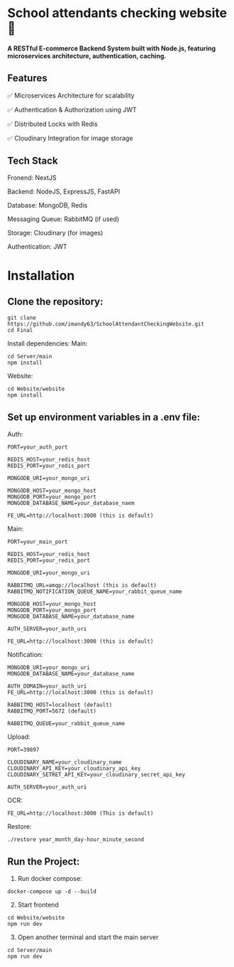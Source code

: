 
# School attendants checking website 🚀

#### A RESTful E-commerce Backend System built with Node.js, featuring microservices architecture, authentication, caching.

## Features

✅ Microservices Architecture for scalability

✅ Authentication & Authorization using JWT

✅ Distributed Locks with Redis

✅ Cloudinary Integration for image storage

## Tech Stack

Fronend: NextJS

Backend: NodeJS, ExpressJS, FastAPI

Database: MongoDB, Redis

Messaging Queue: RabbitMQ (if used)

Storage: Cloudinary (for images)

Authentication: JWT

# Installation

## Clone the repository:

```
git clone https://github.com/imandy63/SchoolAttendantCheckingWebsite.git
cd Final
```
Install dependencies:
Main:
```
cd Server/main
npm install
```

Website:
```
cd Website/website
npm install
```

## Set up environment variables in a .env file:

Auth:
```
PORT=your_auth_port

REDIS_HOST=your_redis_host
REDIS_PORT=your_redis_port

MONGODB_URI=your_mongo_uri

MONGODB_HOST=your_mongo_host
MONGODB_PORT=your_mongo_port
MONGODB_DATABASE_NAME=your_database_naem

FE_URL=http://localhost:3000 (this is default)
```
Main:
```
PORT=your_main_port

REDIS_HOST=your_redis_host
REDIS_PORT=your_redis_port

MONGODB_URI=your_mongo_uri

RABBITMQ_URL=amqp://localhost (this is default)
RABBITMQ_NOTIFICATION_QUEUE_NAME=your_rabbit_queue_name

MONGODB_HOST=your_mongo_host
MONGODB_PORT=your_mongo_port
MONGODB_DATABASE_NAME=your_database_name

AUTH_SERVER=your_auth_uri

FE_URL=http://localhost:3000 (this is default)
```
Notification:
```
MONGODB_URI=your_mongo_uri
MONGODB_DATABASE_NAME=your_database_name

AUTH_DOMAIN=your_auth_uri
FE_URL=http://localhost:3000 (this is default)

RABBITMQ_HOST=localhost (default)
RABBITMQ_PORT=5672 (default)

RABBITMQ_QUEUE=your_rabbit_queue_name
```
Upload:
```
PORT=39897

CLOUDINARY_NAME=your_cloudinary_name
CLOUDINARY_API_KEY=your_cloudinary_api_key
CLOUDINARY_SETRET_API_KEY=your_cloudinary_secret_api_key

AUTH_SERVER=your_auth_uri
```

OCR:
```
FE_URL=http://localhost:3000 (This is default)
```

Restore:
```
./restore year_month_day-hour_minute_second
```


## Run the Project:

1. Run docker compose:

```
docker-compose up -d --build
```

2. Start frontend

```
cd Website/website
npm run dev
```

3. Open another terminal and start the main server
```
cd Server/main
npm run dev
```
